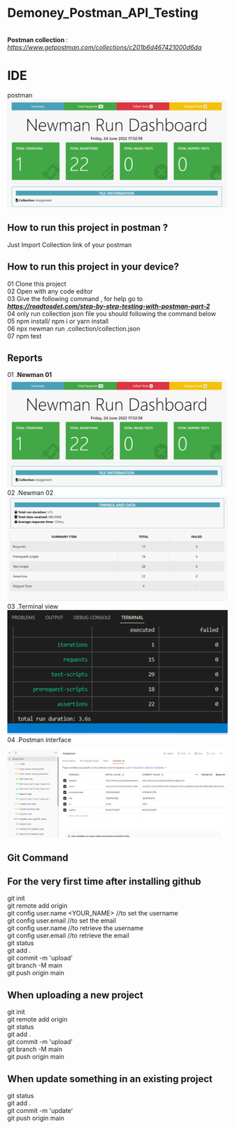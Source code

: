# Demoney_Postman_API_Testing
<br><b>Postman collection </b>: <i> https://www.getpostman.com/collections/c201b6d467421000d6da</i>
<br>
# IDE
postman
<br>
<img src="https://github.com/aladnansami/Demoney_Postman_API_Testing/blob/main/collection/newman-01.png">

## How to run this project in postman ?
Just Import Collection link of your postman 


## How to run this project in your device?
01 Clone this project <br>
02 Open with any code editor <br>
03 Give the following command , for help go to <b><i> https://roadtosdet.com/step-by-step-testing-with-postman-part-2 </i></b><br>
04 only run collection json file you should following the command below<br>
05 npm install/ npm i or yarn install<br>
06 npx newman run .collection/collection.json<br>
07 npm test<br>

## Reports 

01 .<b>Newman 01</b> <br>
<img src="https://github.com/aladnansami/Demoney_Postman_API_Testing/blob/main/collection/newman-01.png"> <br>
02 .Newman 02 <br>
<img src="https://github.com/aladnansami/Demoney_Postman_API_Testing/blob/main/collection/newman-02.png"><br>
03 .Terminal view <br>
<img src="https://github.com/aladnansami/Demoney_Postman_API_Testing/blob/main/collection/terminal%20report.png"><br>
04 .Postman interface <br>

<img src="https://github.com/aladnansami/Demoney_Postman_API_Testing/blob/main/collection/postman.png"><br>

## Git Command
## For the very first time after installing github
git init <br>
git remote add origin <URL><br>
git config user.name <YOUR_NAME> //to set the username<br>
git config user.email <EMAIL> //to set the email<br>
git config user.name //to retrieve the username<br>
git config user.email //to retrieve the email<br>
git status<br>
git add .<br>
git commit -m 'upload'<br>
git branch -M main<br>
git push origin main<br>

## When uploading a new project

git init<br>
git remote add origin <URL><br>
git status<br>
git add .<br>
git commit -m 'upload'<br>
git branch -M main<br>
git push origin main<br>

## When update something in an existing project
git status<br>
git add .<br>
git commit -m 'update'<br>
git push origin main<br>
